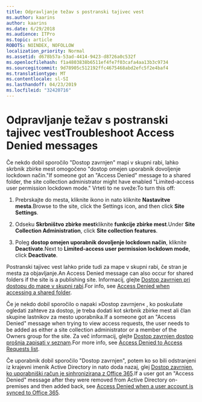 ```yaml
---
title: Odpravljanje težav s postranski tajivec vest
ms.author: kaarins
author: kaarins
ms.date: 6/29/2018
ms.audience: ITPro
ms.topic: article
ROBOTS: NOINDEX, NOFOLLOW
localization_priority: Normal
ms.assetid: d678b57a-53ad-4414-9423-d8726a0c532f
ms.openlocfilehash: f1a4803838b6511ef4fe7f03cafa4aa13b3c9734
ms.sourcegitcommit: 9d78905c512192ffc4675468abd2efc5f2e4baf4
ms.translationtype: MT
ms.contentlocale: sl-SI
ms.lasthandoff: 04/23/2019
ms.locfileid: "32420716"
---
```

# <a name="troubleshoot-access-denied-messages"></a><span data-ttu-id="de90e-102">Odpravljanje težav s postranski tajivec vest</span><span class="sxs-lookup"><span data-stu-id="de90e-102">Troubleshoot Access Denied messages</span></span>

<span data-ttu-id="de90e-103">Če nekdo dobil sporočilo "Dostop zavrnjen" mapi v skupni rabi, lahko skrbnik zbirke mest omogočeno "dostop omejen uporabnik dovoljenje lockdown način."</span><span class="sxs-lookup"><span data-stu-id="de90e-103">If someone got an "Access Denied" message to a shared folder, the site collection administrator might have enabled "Limited-access user permission lockdown mode."</span></span> <span data-ttu-id="de90e-104">Vrteti to ne sveže:</span><span class="sxs-lookup"><span data-stu-id="de90e-104">To turn this off:</span></span> 
  
1. <span data-ttu-id="de90e-105">Prebrskajte do mesta, kliknite ikono in nato kliknite **Nastavitve mesta**.</span><span class="sxs-lookup"><span data-stu-id="de90e-105">Browse to the site, click the Settings icon, and then click **Site Settings**.</span></span>
    
2. <span data-ttu-id="de90e-106">Odseku **Skrbništvo zbirke mest**kliknite **funkcije zbirke mest**.</span><span class="sxs-lookup"><span data-stu-id="de90e-106">Under **Site Collection Administration**, click **Site collection features**.</span></span>
    
3. <span data-ttu-id="de90e-107">Poleg **dostop omejen uporabnik dovoljenje lockdown način**, kliknite **Deactivate**.</span><span class="sxs-lookup"><span data-stu-id="de90e-107">Next to **Limited-access user permission lockdown mode**, click **Deactivate**.</span></span>
    
<span data-ttu-id="de90e-108">Postranski tajivec vest lahko pride tudi za mape v skupni rabi, če stran je mesta za objavljanje.</span><span class="sxs-lookup"><span data-stu-id="de90e-108">An Access Denied message can also occur for shared folders if the site is a publishing site.</span></span> <span data-ttu-id="de90e-109">Informacij, glejte [Dostop zavrnjen pri dostopu do mape v skupni rabi](https://go.microsoft.com/fwlink/?linkid=2004317).</span><span class="sxs-lookup"><span data-stu-id="de90e-109">For info, see [Access Denied when accessing a shared folder](https://go.microsoft.com/fwlink/?linkid=2004317).</span></span>
  
<span data-ttu-id="de90e-110">Če je nekdo dobil sporočilo o napaki »Dostop zavrnjen« , ko poskušate ogledati zahteve za dostop, je treba dodati kot skrbnik zbirke mest ali član skupine lastnikov za mesto uporabnika.</span><span class="sxs-lookup"><span data-stu-id="de90e-110">If a someone got an "Access Denied" message when trying to view access requests, the user needs to be added as either a site collection administrator or a member of the Owners group for the site.</span></span> <span data-ttu-id="de90e-111">Za več informacij, glejte [Dostop zavrnjen dostop prošnja zapisati v seznam](https://go.microsoft.com/fwlink/?linkid=2004220).</span><span class="sxs-lookup"><span data-stu-id="de90e-111">For more info, see [Access Denied to Access Requests list](https://go.microsoft.com/fwlink/?linkid=2004220).</span></span>
  
<span data-ttu-id="de90e-112">Če uporabnik dobil sporočilo "Dostop zavrnjen", potem ko so bili odstranjeni iz krajevni imenik Active Directory in nato doda nazaj, glej [Dostop zavrnjen, ko uporabniški račun je sinhronizirana z Office 365](https://go.microsoft.com/fwlink/?linkid=2004318).</span><span class="sxs-lookup"><span data-stu-id="de90e-112">If a user got an "Access Denied" message after they were removed from Active Directory on-premises and then added back, see [Access Denied when a user account is synced to Office 365](https://go.microsoft.com/fwlink/?linkid=2004318).</span></span>
  

